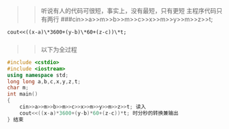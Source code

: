 >>听说有人的代码可很短，事实上，没有最短，只有更短
>主程序代码只有两行
###cin>>a>>m>>b>>m>>c>>x>>m>>y>>m>>z>>t;

    cout<<((x-a)\*3600+(y-b)\*60+(z-c))\*t;

###
>>以下为全过程
```cpp
#include <cstdio>
#include <iostream>
using namespace std;
long long a,b,c,x,y,z,t;
char m;
int main()
{
    cin>>a>>m>>b>>m>>c>>x>>m>>y>>m>>z>>t; 读入
    cout<<((x-a)*3600+(y-b)*60+(z-c))*t; 时分秒的转换兼输出
} 结束
```